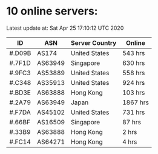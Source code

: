 # 10 online servers:

Latest update at: Sat Apr 25 17:10:12 UTC 2020

| ID | ASN | Server Country | Online |
| -- | --- | -------------- | ------ |
| #.D09B | AS174 | United States | 543 hrs |
| #.7F1D | AS63949 | Singapore | 630 hrs |
| #.9FC3 | AS53889 | United States | 558 hrs |
| #.C348 | AS35913 | United States | 924 hrs |
| #.BD3E | AS63888 | Hong Kong | 103 hrs |
| #.2A79 | AS63949 | Japan | 1867 hrs |
| #.F7DA | AS45102 | United States | 731 hrs |
| #.66BF | AS16509 | Singapore | 87 hrs |
| #.33B9 | AS63888 | Hong Kong | 2 hrs |
| #.FC14 | AS64271 | Hong Kong | 4 hrs |

